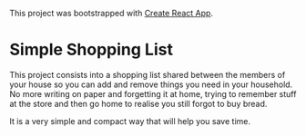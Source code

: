 
This project was bootstrapped with [Create React App](https://github.com/facebook/create-react-app).

# Simple Shopping List

This project consists into a shopping list shared between the members of your house so you can add and remove things you need in your household.
No more writing on paper and forgetting it at home, trying to remember stuff at the store and then go home to realise you still forgot to buy bread.

It is a very simple and compact way that will help you save time.

